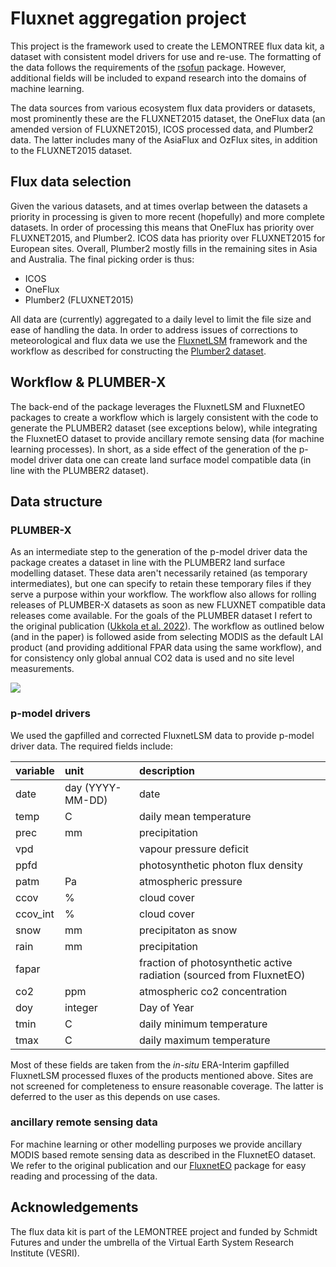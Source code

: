 # Fluxnet aggregation project

This project is the framework used to create the LEMONTREE flux data kit, a dataset with consistent model drivers for use and re-use. The formatting of the data follows the requirements of the [rsofun]() package. However, additional fields will be included to expand research into the domains of machine learning.

The data sources from various ecosystem flux data providers or datasets, most prominently these are the FLUXNET2015 dataset, the OneFlux data (an amended version of FLUXNET2015), ICOS processed data, and Plumber2 data. The latter includes many of the AsiaFlux and OzFlux sites, in addition to the FLUXNET2015 dataset.

## Flux data selection

Given the various datasets, and at times overlap between the datasets a priority in processing is given to more recent (hopefully) and more complete datasets. In order of processing this means that OneFlux has priority over FLUXNET2015, and Plumber2. ICOS data has priority over FLUXNET2015 for European sites. Overall, Plumber2 mostly fills in the remaining sites in Asia and Australia. The final picking order is thus:

-   ICOS
-   OneFlux
-   Plumber2 (FLUXNET2015)

All data are (currently) aggregated to a daily level to limit the file size and ease of handling the data. In order to address issues of corrections to meteorological and flux data we use the [FluxnetLSM]() framework and the workflow as described for constructing the [Plumber2 dataset]().

## Workflow & PLUMBER-X

The back-end of the package leverages the FluxnetLSM and FluxnetEO packages to create a workflow which is largely consistent with the code to generate the PLUMBER2 dataset (see exceptions below), while integrating the FluxnetEO dataset to provide ancillary remote sensing data (for machine learning processes). In short, as a side effect of the generation of the p-model driver data one can create land surface model compatible data (in line with the PLUMBER2 dataset).

## Data structure

### PLUMBER-X

As an intermediate step to the generation of the p-model driver data the package creates a dataset in line with the PLUMBER2 land surface modelling dataset. These data aren't necessarily retained (as temporary intermediates), but one can specify to retain these temporary files if they serve a purpose within your workflow. The workflow also allows for rolling releases of PLUMBER-X datasets as soon as new FLUXNET compatible data releases come available. For the goals of the PLUMBER dataset I refert to the original publication ([Ukkola et al. 2022](https://essd.copernicus.org/articles/14/449/2022/essd-14-449-2022.pdf)). The workflow as outlined below (and in the paper) is followed aside from selecting MODIS as the default LAI product (and providing additional FPAR data using the same workflow), and for consistency only global annual CO2 data is used and no site level measurements.

![](https://essd.copernicus.org/articles/14/449/2022/essd-14-449-2022-f01.png)

### p-model drivers

We used the gapfilled and corrected FluxnetLSM data to provide p-model driver data. The required fields include:

| variable | unit             | description                                                          |
|:-----------------------|:-----------------------|:-------------------------------------------------|
| date     | day (YYYY-MM-DD) | date                                                                 |
| temp     | C                | daily mean temperature                                               |
| prec     | mm               | precipitation                                                        |
| vpd      |                  | vapour pressure deficit                                              |
| ppfd     |                  | photosynthetic photon flux density                                   |
| patm     | Pa               | atmospheric pressure                                                 |
| ccov     | %                | cloud cover                                                          |
| ccov_int | %                | cloud cover                                                          |
| snow     | mm               | precipitaton as snow                                                 |
| rain     | mm               | precipitation                                                        |
| fapar    |                  | fraction of photosynthetic active radiation (sourced from FluxnetEO) |
| co2      | ppm              | atmospheric co2 concentration                                        |
| doy      | integer          | Day of Year                                                          |
| tmin     | C                | daily minimum temperature                                            |
| tmax     | C                | daily maximum temperature                                            |

Most of these fields are taken from the *in-situ* ERA-Interim gapfilled FluxnetLSM processed fluxes of the products mentioned above. Sites are not screened for completeness to ensure reasonable coverage. The latter is deferred to the user as this depends on use cases.

### ancillary remote sensing data

For machine learning or other modelling purposes we provide ancillary MODIS based remote sensing data as described in the FluxnetEO dataset. We refer to the original publication and our [FluxnetEO]() package for easy reading and processing of the data.

## Acknowledgements

The flux data kit is part of the LEMONTREE project and funded by Schmidt Futures and under the umbrella of the Virtual Earth System Research Institute (VESRI).
